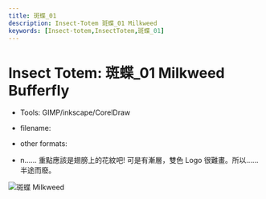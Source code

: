```yaml
---
title: 斑蝶_01
description: Insect-Totem 斑蝶_01 Milkweed
keywords: [Insect-totem,InsectTotem,斑蝶_01]
---
```


# Insect Totem: 斑蝶_01 Milkweed Bufferfly

* Tools: GIMP/inkscape/CorelDraw
* filename: 
* other formats:

* n...... 重點應該是翅膀上的花紋吧! 可是有漸層，雙色 Logo 很難畫。所以......半途而廢。

![斑蝶 Milkweed](/img/dragonfly_logo_tutorial.png "dragonfly_logo_tutorial.png")
 
